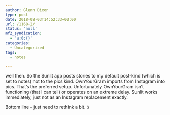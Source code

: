 ```yaml
---
author: Glenn Dixon
type: post
date: 2018-08-03T14:52:33+00:00
url: /1168-2/
status: 'null'
mf2_syndication:
  - 'a:0:{}'
categories:
  - Uncategorized
tags:
  - notes

---
```

well then. So the Sunlit app posts stories to my default post-kind (which is set to notes) not to the pics kind. OwnYourGram imports from Instagram into pics. That&#8217;s the preferred setup. Unfortunately OwnYourGram isn&#8217;t functioning (that I can tell) or operates on an extreme delay. Sunlit works immediately, just not as an Instagram replacement exactly.

Bottom line &#8211; just need to rethink a bit. :\